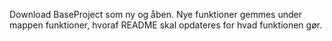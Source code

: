 Download BaseProject som ny og åben.
Nye funktioner gemmes under mappen funktioner, hvoraf README skal opdateres for hvad funktionen gør.

